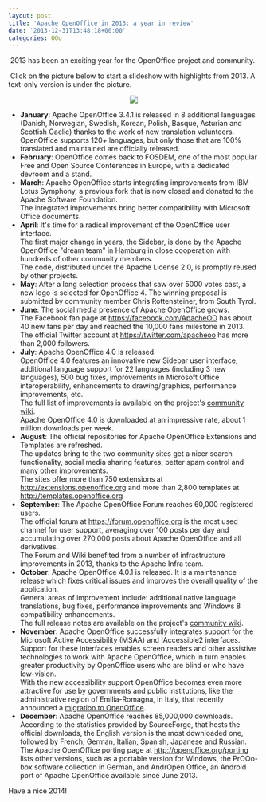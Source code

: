 ```yaml
---
layout: post
title: 'Apache OpenOffice in 2013: a year in review'
date: '2013-12-31T13:48:18+00:00'
categories: OOo
---
```

<p> </p> 
  <p>&nbsp;2013 has been an exciting year for the OpenOffice project and community.<br /></p> 
  <p>&nbsp;Click on the picture below to start a slideshow with highlights from 2013. A text-only version is under the picture.</p> 
  <p style="text-align: center;"><a href="http://cdn.knightlab.com/libs/timeline/latest/embed/index.html?source=0ApXDQB3bRocRdFVCOEdHXzlCckNVSjRfUGh6aVJ3YWc&amp;font=Bevan-PotanoSans&amp;maptype=TERRAIN&amp;lang=en&amp;height=650"><img align="middle" src="http://people.apache.org/~pescetti/blog/2013-12-review/timeline.png" /></a> </p> 
  <p> </p> 
  <p> </p> 
  <p> </p> 
  <p> </p> 
  <ul> 
    <li> <b>January</b>: Apache OpenOffice 3.4.1 is released in 8 additional languages (Danish, Norwegian, Swedish, Korean, Polish, Basque, Asturian and Scottish Gaelic) thanks to the work of new translation volunteers. <br />OpenOffice supports 120+ languages, but only those that are 100% translated and maintained are officially released.
  </li> 
    <li><b>February</b>: OpenOffice comes back to FOSDEM, one of the most popular Free and Open Source Conferences in Europe, with a dedicated devroom and a stand.
  </li> 
    <li><b>March</b>: Apache OpenOffice starts integrating improvements from IBM Lotus Symphony, a previous fork that is now closed and donated to the Apache Software Foundation. <br />The integrated improvements bring better compatibility with Microsoft Office documents.
  </li> 
    <li><b>April</b>: It's time for a radical improvement of the OpenOffice user interface. <br />The first major change in years, the Sidebar, is done by the Apache OpenOffice &quot;dream team&quot; in Hamburg in close cooperation with hundreds of other community members. <br />The code, distributed under the Apache License 2.0, is promptly reused by other projects.
  </li> 
    <li><b>May</b>: After a long selection process that saw over 5000 votes cast, a new logo is selected for OpenOffice 4. The winning proposal is submitted by community member Chris Rottensteiner, from South Tyrol.
  </li> 
    <li><b>June</b>: The social media presence of Apache OpenOffice grows. <br />The Facebook fan page at <a href="https://facebook.com/ApacheOO">https://facebook.com/ApacheOO</a> has about 40 new fans per day and reached the 10,000 fans milestone in 2013. <br />The official Twitter account at <a href="https://twitter.com/apacheoo">https://twitter.com/apacheoo</a> has more than 2,000 followers.
  </li> 
    <li><b>July</b>: Apache OpenOffice 4.0 is released. <br />OpenOffice 4.0 features an innovative new Sidebar user interface,  additional language support for 22 languages (including 3 new languages), 500 bug fixes, improvements in Microsoft Office interoperability, enhancements to drawing/graphics, performance improvements, etc. <br />The full list of improvements is available on the project's <a href="https://cwiki.apache.org/confluence/display/OOOUSERS/AOO+4.0+Release+Notes">community wiki</a>.<br />Apache OpenOffice 4.0 is downloaded at an impressive rate, about 1 million downloads per week.
  </li> 
    <li><b>August</b>: The official repositories for Apache OpenOffice Extensions and Templates are refreshed. <br />The updates bring to the two community sites get a nicer search functionality, social media sharing features, better spam control and many other improvements. <br /> The sites offer more than 750 extensions at <a href="http://extensions.openoffice.org">http://extensions.openoffice.org</a> and more than 2,800 templates at <a href="http://templates.openoffice.org">http://templates.openoffice.org</a> </li> 
    <li><b>September</b>: The Apache OpenOffice Forum reaches 60,000 registered users. <br />The official forum at <a href="https://forum.openoffice.org">https://forum.openoffice.org</a> is the most used channel for user support, averaging over 100 posts per day and accumulating over 270,000 posts about Apache OpenOffice and all derivatives. <br />The Forum and Wiki benefited from a number of infrastructure improvements in 2013, thanks to the Apache Infra team.
  </li> 
    <li><b>October</b>: Apache OpenOffice 4.0.1 is released. It is a maintenance release which fixes critical issues and improves the overall quality of the application. <br />
General areas of improvement include: additional native language translations, bug fixes, performance improvements and Windows 8 compatibility enhancements. <br />The full release notes are available on the project's <a href="https://cwiki.apache.org/confluence/display/OOOUSERS/AOO+4.0.1+Release+Notes">community wiki</a>.
  </li> 
    <li><b>November</b>: Apache OpenOffice successfully integrates support for the Microsoft Active Accessibility (MSAA) and IAccessible2 interfaces.  <br />Support for these interfaces enables screen readers and other assistive technologies to work with Apache OpenOffice, which in turn enables greater productivity by OpenOffice users who are blind or who have low-vision.  <br />With the new accessibility support OpenOffice becomes even more attractive for use by governments and public institutions, like the administrative region of Emilia-Romagna, in Italy, that recently announced a <a href="http://www.openoffice.org/">migration to OpenOffice</a>.
  </li> 
    <li><b>December</b>: Apache OpenOffice reaches 85,000,000 downloads. <br />According to the statistics provided by SourceForge, that hosts the official downloads, the English version is the most downloaded one, followed by French, German, Italian, Spanish, Japanese and Russian. <br />The Apache OpenOffice porting page at <a href="http://openoffice.org/porting">http://openoffice.org/porting</a> lists other versions, such as a portable version for Windows, the PrOOo-box software collection in German, and AndrOpen Office, an Android port of Apache OpenOffice available since June 2013.  </li> 
  </ul>Have a nice 2014!<br />

